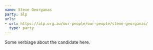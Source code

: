 ```yaml
---
name: Steve Georganas
party: alp
urls:
- url: https://alp.org.au/our-people/our-people/steve-georganas/
  type: party
---
```

Some verbiage about the candidate here.
